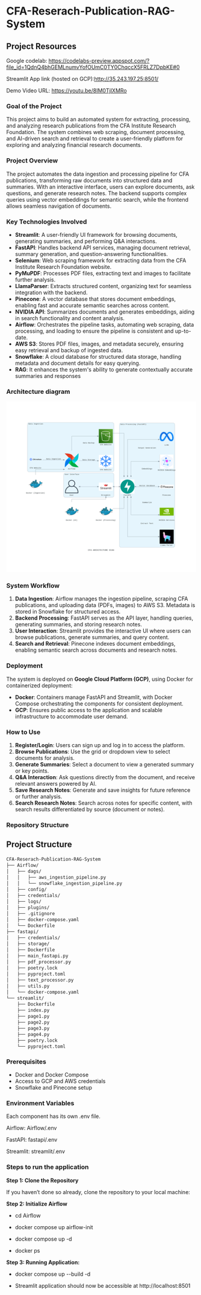 # CFA-Reserach-Publication-RAG-System

## Project Resources

Google codelab: https://codelabs-preview.appspot.com/?file_id=1QdnQ4bhGEMLnumvYofOUmC0TY0ChqccX5FRLZ7DpbKE#0

Streamlit App link (hosted on GCP):http://35.243.197.25:8501/

Demo Video URL: https://youtu.be/8IM0TjIXMRo


### Goal of the Project
This project aims to build an automated system for extracting, processing, and analyzing research publications from the CFA Institute Research Foundation. The system combines web scraping, document processing, and AI-driven search and retrieval to create a user-friendly platform for exploring and analyzing financial research documents.

### Project Overview
The project automates the data ingestion and processing pipeline for CFA publications, transforming raw documents into structured data and summaries. With an interactive interface, users can explore documents, ask questions, and generate research notes. The backend supports complex queries using vector embeddings for semantic search, while the frontend allows seamless navigation of documents.

### Key Technologies Involved

- **Streamlit**: A user-friendly UI framework for browsing documents, generating summaries, and performing Q&A interactions.
- **FastAPI**: Handles backend API services, managing document retrieval, summary generation, and question-answering functionalities.
- **Selenium**: Web scraping framework for extracting data from the CFA Institute Research Foundation website.
- **PyMuPDF**: Processes PDF files, extracting text and images to facilitate further analysis.
- **LlamaParser**: Extracts structured content, organizing text for seamless integration with the backend.
- **Pinecone**: A vector database that stores document embeddings, enabling fast and accurate semantic searches across content.
- **NVIDIA API**: Summarizes documents and generates embeddings, aiding in search functionality and content analysis.
- **Airflow**: Orchestrates the pipeline tasks, automating web scraping, data processing, and loading to ensure the pipeline is consistent and up-to-date.
- **AWS S3**: Stores PDF files, images, and metadata securely, ensuring easy retrieval and backup of ingested data.
- **Snowflake**: A cloud database for structured data storage, handling metadata and document details for easy querying.
- **RAG**:  It enhances the system's ability to generate contextually accurate summaries and responses

### Architecture diagram ###

![image](Architecture/images/cfa_architecture_diag.png)

### System Workflow

1. **Data Ingestion**: Airflow manages the ingestion pipeline, scraping CFA publications, and uploading data (PDFs, images) to AWS S3. Metadata is stored in Snowflake for structured access.
2. **Backend Processing**: FastAPI serves as the API layer, handling queries, generating summaries, and storing research notes.
3. **User Interaction**: Streamlit provides the interactive UI where users can browse publications, generate summaries, and query content.
4. **Search and Retrieval**: Pinecone indexes document embeddings, enabling semantic search across documents and research notes.

### Deployment
The system is deployed on **Google Cloud Platform (GCP)**, using Docker for containerized deployment:
- **Docker**: Containers manage FastAPI and Streamlit, with Docker Compose orchestrating the components for consistent deployment.
- **GCP**: Ensures public access to the application and scalable infrastructure to accommodate user demand.

### How to Use
1. **Register/Login**: Users can sign up and log in to access the platform.
2. **Browse Publications**: Use the grid or dropdown view to select documents for analysis.
3. **Generate Summaries**: Select a document to view a generated summary or key points.
4. **Q&A Interaction**: Ask questions directly from the document, and receive relevant answers powered by AI.
5. **Save Research Notes**: Generate and save insights for future reference or further analysis.
6. **Search Research Notes**: Search across notes for specific content, with search results differentiated by source (document or notes).

### Repository Structure
## Project Structure

```plaintext
CFA-Reserach-Publication-RAG-System
├── Airflow/
│   ├── dags/
│   │   ├── aws_ingestion_pipeline.py
│   │   └── snowflake_ingestion_pipeline.py
│   ├── config/
│   ├── credentials/
│   ├── logs/
│   ├── plugins/
│   ├── .gitignore
│   ├── docker-compose.yaml
│   └── Dockerfile
├── fastapi/
│   ├── credentials/
│   ├── storage/
│   ├── Dockerfile
│   ├── main_fastapi.py
│   ├── pdf_processor.py
│   ├── poetry.lock
│   ├── pyproject.toml
│   ├── text_processor.py
│   ├── utils.py
│   └── docker-compose.yaml
└── streamlit/
    ├── Dockerfile
    ├── index.py
    ├── page1.py
    ├── page2.py
    ├── page3.py
    ├── page4.py
    ├── poetry.lock
    └── pyproject.toml
```

### Prerequisites
- Docker and Docker Compose
- Access to GCP and AWS credentials
- Snowflake and Pinecone setup

### Environment Variables
Each component has its own .env file.

Airflow: Airflow/.env

FastAPI: fastapi/.env

Streamlit: streamlit/.env

### Steps to run the application
**Step 1: Clone the Repository**

If you haven’t done so already, clone the repository to your local machine:

**Step 2: Initialize Airflow**

- cd Airflow

- docker compose up airflow-init

- docker compose up -d

- docker ps

**Step 3: Running Application:**
   
- docker compose up --build -d

- Streamlit application should now be accessible at http://localhost:8501











